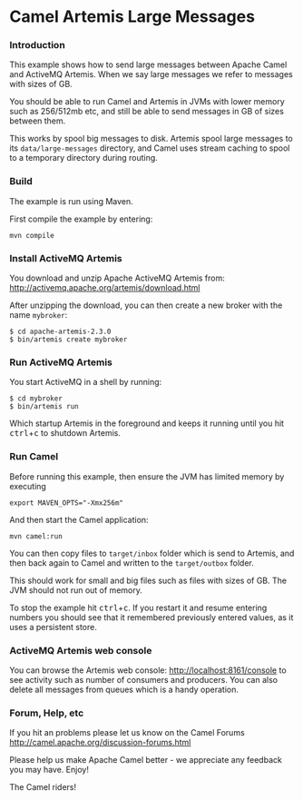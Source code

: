 # Camel Artemis Large Messages

### Introduction

This example shows how to send large messages between Apache Camel and ActiveMQ Artemis.
When we say large messages we refer to messages with sizes of GB.

You should be able to run Camel and Artemis in JVMs with lower memory such as 256/512mb etc, and
still be able to send messages in GB of sizes between them.

This works by spool big messages to disk. Artemis spool large messages to its `data/large-messages`
directory, and Camel uses stream caching to spool to a temporary directory during routing.

### Build

The example is run using Maven.

First compile the example by entering:

    mvn compile

### Install ActiveMQ Artemis

You download and unzip Apache ActiveMQ Artemis from: http://activemq.apache.org/artemis/download.html

After unzipping the download, you can then create a new broker with the name `mybroker`:

    $ cd apache-artemis-2.3.0 
    $ bin/artemis create mybroker

### Run ActiveMQ Artemis

You start ActiveMQ in a shell by running:

    $ cd mybroker
    $ bin/artemis run

Which startup Artemis in the foreground and keeps it running until you hit <kbd>ctrl</kbd>+<kbd>c</kbd>
to shutdown Artemis.

### Run Camel

Before running this example, then ensure the JVM has limited memory by executing

    export MAVEN_OPTS="-Xmx256m"

And then start the Camel application:

    mvn camel:run

You can then copy files to `target/inbox` folder which is send to Artemis, and then
back again to Camel and written to the `target/outbox` folder.

This should work for small and big files such as files with sizes of GB.
The JVM should not run out of memory.

To stop the example hit <kbd>ctrl</kbd>+<kbd>c</kbd>.  If you restart it and resume
entering numbers you should see that it remembered previously entered values, as it
uses a persistent store.

### ActiveMQ Artemis web console

You can browse the Artemis web console: <http://localhost:8161/console> 
to see activity such as number of consumers and producers.
You can also delete all messages from queues which is a handy operation.


### Forum, Help, etc

If you hit an problems please let us know on the Camel Forums
	<http://camel.apache.org/discussion-forums.html>

Please help us make Apache Camel better - we appreciate any feedback you may
have.  Enjoy!


The Camel riders!
